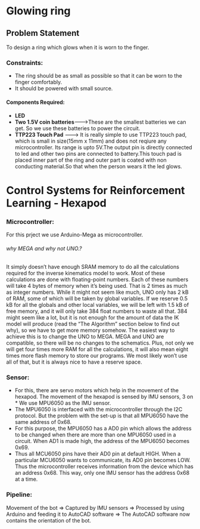 # Glowing ring
## Problem Statement
 To design a ring which glows when it is worn to the finger.
### Constraints:
* The ring should be as small as possible so that it can be worn to the finger comfortably.
* It should be powered with small source.
#### Components Required:
  * **LED**
  * **Two 1.5V coin batteries**--->These are the smallest batteries we can get. So we use these batteries to power the circuit.
  * **TTP223 Touch Pad** ---> It is really simple to use TTP223 touch pad, which is small in size(15mm x 11mm) and does not reqiure any microcontroller. Its range is upto 5V.The output pin is directly connected to led and other two pins are connected to battery.This touch pad is placed inner part of the ring and outer part is coated with non conducting material.So that when the person wears it the led glows.

# Control Systems for Reinforcement Learning - Hexapod
### Microcontroller:
  For this prject we use Arduino-Mega as microcontroller.
###### why MEGA and why not UNO.?
It simply doesn’t have enough SRAM memory to do all the calculations required for the inverse kinematics model to work. Most of these calculations are done with floating-point numbers. Each of these numbers will take 4 bytes of memory when it’s being used. That is 2 times as much as integer numbers. While it might not seem like much, UNO only has 2 kB of RAM, some of which will be taken by global variables. If we reserve 0.5 kB for all the globals and other local variables, we will be left with 1.5 kB of free memory, and it will only take 384 float numbers to waste all that. 384 might seem like a lot, but it is not enough for the amount of data the IK model will produce (read the “The Algorithm” section below to find out why), so we have to get more memory somehow.
The easiest way to achieve this is to change the UNO to MEGA. MEGA and UNO are compatible, so there will be no changes to the schematics. Plus, not only we will get four times more RAM for all the calculations, it will also mean eight times more flash memory to store our programs. We most likely won’t use all of that, but it is always nice to have a reserve space.
### Sensor:
* For this, there are servo motors which help in the movement of the hexapod. The movement of the hexapod is sensed by IMU sensors, 3 on * We use MPU6050 as the IMU sensor.
* The MPU6050 is interfaced with the microcontroller through the I2C protocol. But the problem with the set-up is that all MPU6050 have the same address of 0x68.
* For this purpose, the MPU6050 has a AD0 pin which allows the address to be changed when there are more than one MPU6050 used in a circuit. When AD1 is made high, the address of the MPU6050 becomes 0x69.
* Thus all MCU6050 pins have their AD0 pin at default HIGH. When a particular MCU6050 wants to communicate, its AD0 pin becomes LOW. Thus the microcontroller receives information from the device which has an address 0x68. This way, only one IMU sensor has the address 0x68 at a time.
### Pipeline:
Movement of the bot => Captured by IMU sensors => Processed by using Arduino and feeding it to AutoCAD software => The AutoCAD software now contains the orientation of the bot.
 

